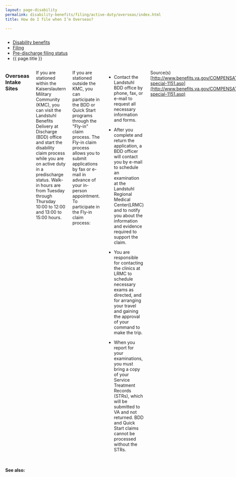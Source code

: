 ```yaml
---
layout: page-disability
permalink: disability-benefits/filing/active-duty/overseas/index.html
title: How do I file when I’m Overseas?

---
```


<div class="splash" markdown="0">
<div class="row" markdown="0">
<div class="small-12 columns" markdown="0">

<ul class="breadcrumbs" role="menubar" aria-label="Primary">
<li class="parent"><a href="{{ site.url }}/disability-benefits/">Disability benefits</a></li>
<li class="parent"><a href="{{ site.url }}/disability-benefits/filing">Filing</a></li>
<li class="parent"><a href="{{ site.url }}/disability-benefits/filing/active-duty/">Pre-discharge filing status</a></li>
<li class="active">{{ page.title }}</li>
</ul>

</div>
</div>
</div>

<div class="main" role="main" markdown="0">
<div class="section one" markdown="0">
<div class="primary" markdown="0">
<div class="row" markdown="0">
<div class="small-12 columns" markdown="1">

### Overseas Intake Sites

If you are stationed within the Kaiserslautern Military Community (KMC), you can visit the Landstuhl Benefits Delivery at Discharge (BDD) office and start the disability claim process while you are on active duty in a predischarge status. Walk-in hours are from Tuesday through Thursday 10:00 to 12:00 and 13:00 to 15:00 hours.

If you are stationed outside the KMC, you can participate in the BDD or Quick Start programs through the "Fly-in" claim process. The Fly-in claim process allows you to submit applications by fax or e-mail in advance of your in-person appointment. To participate in the Fly-in claim process:

- Contact the Landstuhl BDD office by phone, fax, or e-mail to request all necessary information and forms.  

- After you complete and return the application, a BDD officer will contact you by e-mail to schedule an examination at the Landstuhl Regional Medical Center(LRMC) and to notify you about the information and evidence required to support the claim.

- You are responsible for contacting the clinics at LRMC to schedule necessary exams as directed, and for arranging your travel and gaining the approval of your command to make the trip.

- When you report for your examinations, you must bring a copy of your Service Treatment Records (STRs), which will be submitted to VA and not returned. BDD and Quick Start claims cannot be processed without the STRs.

Source(s)
[http://www.benefits.va.gov/COMPENSATION/claims-special-1151.asp](http://www.benefits.va.gov/COMPENSATION/claims-special-1151.asp)

[http://www.benefits.va.gov/PREDISCHARGE/claims-pre-discharge-overseas-intake-sites.asp](http://www.benefits.va.gov/PREDISCHARGE/claims-pre-discharge-overseas-intake-sites.asp)

</div>
</div>
</div>
</div>

<div class="section secondary" markdown="0">
<div class="row" markdown="0">
<div class="small-12 columns" markdown="1">

#### See also:


</div>
</div>
</div>


</div>
